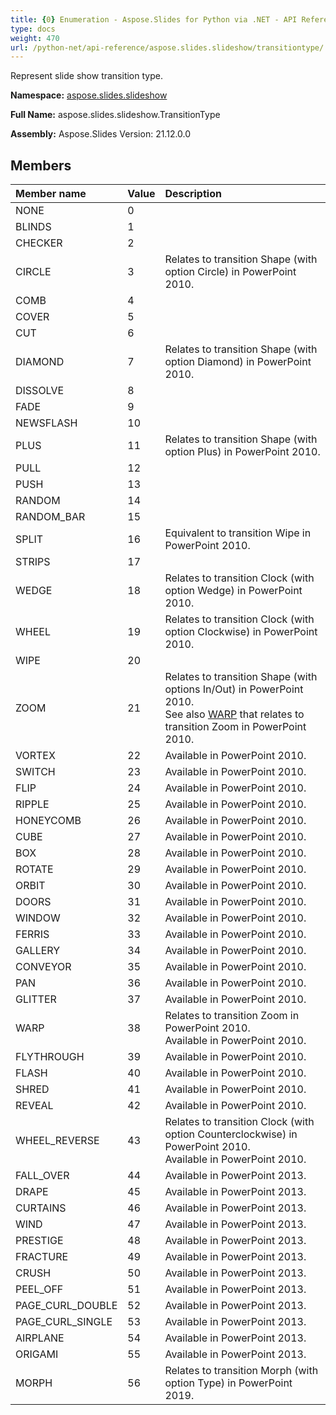 ```yaml
---
title: {0} Enumeration - Aspose.Slides for Python via .NET - API Reference
type: docs
weight: 470
url: /python-net/api-reference/aspose.slides.slideshow/transitiontype/
---
```


Represent slide show transition type.

**Namespace:** [aspose.slides.slideshow](/python-net/api-reference/aspose.slides.slideshow/)

**Full Name:** aspose.slides.slideshow.TransitionType

**Assembly:**  Aspose.Slides Version: 21.12.0.0

## **Members**
|**Member name**|**Value**|**Description**|
| :- | :- | :- |
|NONE|0||
|BLINDS|1||
|CHECKER|2||
|CIRCLE|3|Relates to transition Shape (with option Circle) in PowerPoint 2010.|
|COMB|4||
|COVER|5||
|CUT|6||
|DIAMOND|7|Relates to transition Shape (with option Diamond) in PowerPoint 2010.|
|DISSOLVE|8||
|FADE|9||
|NEWSFLASH|10||
|PLUS|11|Relates to transition Shape (with option Plus) in PowerPoint 2010.|
|PULL|12||
|PUSH|13||
|RANDOM|14||
|RANDOM_BAR|15||
|SPLIT|16|Equivalent to transition Wipe in PowerPoint 2010.|
|STRIPS|17||
|WEDGE|18|Relates to transition Clock (with option Wedge) in PowerPoint 2010.|
|WHEEL|19|Relates to transition Clock (with option Clockwise) in PowerPoint 2010.|
|WIPE|20||
|ZOOM|21|Relates to transition Shape (with options In/Out) in PowerPoint 2010.<br/>            See also [WARP](/python-net/api-reference/aspose.slides.slideshow/transitiontype/) that relates to transition Zoom in PowerPoint 2010.|
|VORTEX|22|Available in PowerPoint 2010.|
|SWITCH|23|Available in PowerPoint 2010.|
|FLIP|24|Available in PowerPoint 2010.|
|RIPPLE|25|Available in PowerPoint 2010.|
|HONEYCOMB|26|Available in PowerPoint 2010.|
|CUBE|27|Available in PowerPoint 2010.|
|BOX|28|Available in PowerPoint 2010.|
|ROTATE|29|Available in PowerPoint 2010.|
|ORBIT|30|Available in PowerPoint 2010.|
|DOORS|31|Available in PowerPoint 2010.|
|WINDOW|32|Available in PowerPoint 2010.|
|FERRIS|33|Available in PowerPoint 2010.|
|GALLERY|34|Available in PowerPoint 2010.|
|CONVEYOR|35|Available in PowerPoint 2010.|
|PAN|36|Available in PowerPoint 2010.|
|GLITTER|37|Available in PowerPoint 2010.|
|WARP|38|Relates to transition Zoom in PowerPoint 2010.<br/>            Available in PowerPoint 2010.|
|FLYTHROUGH|39|Available in PowerPoint 2010.|
|FLASH|40|Available in PowerPoint 2010.|
|SHRED|41|Available in PowerPoint 2010.|
|REVEAL|42|Available in PowerPoint 2010.|
|WHEEL_REVERSE|43|Relates to transition Clock (with option Counterclockwise) in PowerPoint 2010.<br/>            Available in PowerPoint 2010.|
|FALL_OVER|44|Available in PowerPoint 2013.|
|DRAPE|45|Available in PowerPoint 2013.|
|CURTAINS|46|Available in PowerPoint 2013.|
|WIND|47|Available in PowerPoint 2013.|
|PRESTIGE|48|Available in PowerPoint 2013.|
|FRACTURE|49|Available in PowerPoint 2013.|
|CRUSH|50|Available in PowerPoint 2013.|
|PEEL_OFF|51|Available in PowerPoint 2013.|
|PAGE_CURL_DOUBLE|52|Available in PowerPoint 2013.|
|PAGE_CURL_SINGLE|53|Available in PowerPoint 2013.|
|AIRPLANE|54|Available in PowerPoint 2013.|
|ORIGAMI|55|Available in PowerPoint 2013.|
|MORPH|56|Relates to transition Morph (with option Type) in PowerPoint 2019.|
